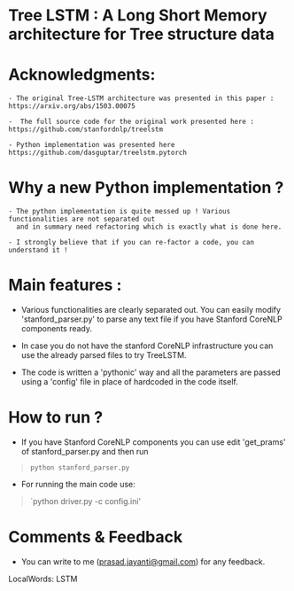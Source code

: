 # Tree LSTM : A Long Short Memory architecture for Tree structure data 

# Acknowledgments:
    - The original Tree-LSTM architecture was presented in this paper : https://arxiv.org/abs/1503.00075

    -  The full source code for the original work presented here : https://github.com/stanfordnlp/treelstm  

    - Python implementation was presented here https://github.com/dasguptar/treelstm.pytorch

# Why a new Python implementation  ?

    - The python implementation is quite messed up ! Various functionalities are not separated out 
      and in summary need refactoring which is exactly what is done here.

    - I strongly believe that if you can re-factor a code, you can understand it !

# Main features : 
   - Various functionalities are clearly separated out. You can easily modify 'stanford_parser.py'
     to parse any text file if you have Stanford CoreNLP components ready.

   - In case you do not have the stanford CoreNLP infrastructure you can use the already parsed files
     to try TreeLSTM. 
 
   - The code is written a 'pythonic' way and all the parameters are passed using a 'config' file
     in place of hardcoded in the code itself.


# How to run ?

   - If you have Stanford CoreNLP components you can use edit 'get_prams' of stanford_parser.py and then 
     run  
   > `python stanford_parser.py`   

   - For running the main code use:

  > `python driver.py -c config.ini' 


# Comments & Feedback 

   - You can write to me (prasad.jayanti@gmail.com) for any feedback. 


LocalWords:  LSTM
